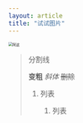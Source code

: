 ```yaml
---
layout: article
title: "试试图片"
---
```


<img src="C:\Users\shaoyiwen\OneDrive\图片\本机照片\-3984fe7e523444e6.jpg" alt="阿这" style="zoom:50%;" />

> 分割线
>
> **变粗**   *斜体*  ~~删除~~ 
>
> 1. 列表   
>
>    
>
>    1. 列表
>
>       